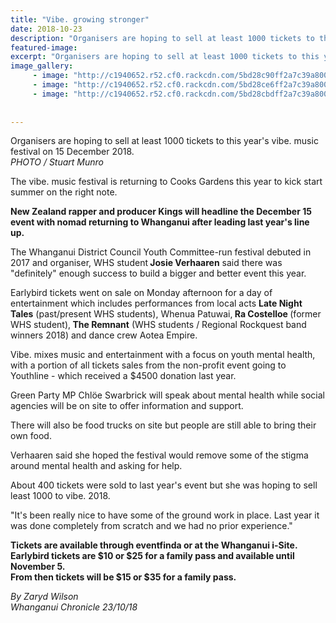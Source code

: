 ```yaml
---
title: "Vibe. growing stronger"
date: 2018-10-23
description: "Organisers are hoping to sell at least 1000 tickets to this year's vibe. music festival on 15 December 2018..."
featured-image: 
excerpt: "Organisers are hoping to sell at least 1000 tickets to this year's vibe. music festival on 15 December 2018."
image_gallery:
     - image: "http://c1940652.r52.cf0.rackcdn.com/5bd28c90ff2a7c39a8000074/organiser-Josie-Verhaaren.jpg"
     - image: "http://c1940652.r52.cf0.rackcdn.com/5bd28ce6ff2a7c39a8000078/kings-to-head-vibe.jpg"
     - image: "http://c1940652.r52.cf0.rackcdn.com/5bd28cbdff2a7c39a8000076/green-party-member-Chloe-Swarbrick-will-be-there.jpg"
    
    
---
```


<p>Organisers are hoping to sell at least 1000 tickets to this year's vibe. music festival on 15 December 2018.<br /><em>PHOTO / Stuart Munro</em></p>
<p class="element element-paragraph">The vibe. music festival is returning to Cooks Gardens this year to kick start summer on the right note.</p>
<p class="element element-paragraph"><strong>New Zealand rapper and producer Kings will headline the December 15 event with nomad returning to Whanganui after leading last year's line up.</strong></p>
<p class="element element-paragraph">The Whanganui District Council Youth Committee-run festival debuted in 2017 and organiser, WHS student<strong> Josie Verhaaren</strong> said there was "definitely" enough success to build a bigger and better event this year.</p>
<p class="element element-paragraph">Earlybird tickets went on sale on Monday afternoon for a day of entertainment which includes performances from local acts <strong>Late Night Tales</strong>&nbsp;(past/present WHS students), Whenua Patuwai,<strong> Ra Costelloe </strong>(former WHS student),<strong> The Remnant</strong>&nbsp;(WHS students / Regional&nbsp;<span>Rockquest band winners 2018)&nbsp;</span>and dance crew Aotea Empire.</p>
<p class="element element-paragraph">Vibe. mixes music and entertainment with a focus on youth mental health, with a portion of all tickets sales from the non-profit event going to Youthline - which received a $4500 donation last year.</p>
<p class="element element-paragraph">Green Party MP Chl&ouml;e Swarbrick will speak about mental health while social agencies will be on site to offer information and support.</p>
<p class="element element-paragraph">There will also be food trucks on site but people are still able to bring their own food.</p>
<p class="element element-paragraph">Verhaaren said she hoped the festival would remove some of the stigma around mental health and asking for help.</p>
<p class="element element-paragraph">About 400 tickets were sold to last year's event but she was hoping to sell least 1000 to vibe. 2018.</p>
<p class="element element-paragraph">"It's been really nice to have some of the ground work in place. Last year it was done completely from scratch and we had no prior experience."</p>
<p class="element element-paragraph"><strong>Tickets are available through eventfinda or at the Whanganui i-Site.<br />Earlybird tickets are $10 or $25 for a family pass and available until November 5.</strong><br /><strong>From then tickets will be $15 or $35 for a family pass.</strong></p>
<p><em>By Zaryd Wilson<br />Whanganui Chronicle 23/10/18</em></p>


